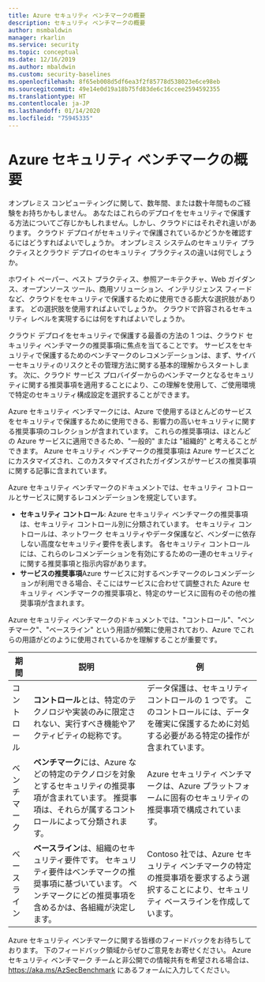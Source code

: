 ```yaml
---
title: Azure セキュリティ ベンチマークの概要
description: セキュリティ ベンチマークの概要
author: msmbaldwin
manager: rkarlin
ms.service: security
ms.topic: conceptual
ms.date: 12/16/2019
ms.author: mbaldwin
ms.custom: security-baselines
ms.openlocfilehash: 8f65eb008d5df6ea3f2f85778d538023e6ce98eb
ms.sourcegitcommit: 49e14e0d19a18b75fd83de6c16ccee2594592355
ms.translationtype: HT
ms.contentlocale: ja-JP
ms.lasthandoff: 01/14/2020
ms.locfileid: "75945335"
---
```

# <a name="azure-security-benchmark-introduction"></a>Azure セキュリティ ベンチマークの概要

オンプレミス コンピューティングに関して、数年間、または数十年間ものご経験をお持ちかもしません。 あなたはこれらのデプロイをセキュリティで保護する方法についてご存じかもしれません。しかし、クラウドにはそれぞれ違いがあります。 クラウド デプロイがセキュリティで保護されているかどうかを確認するにはどうすればよいでしょうか。 オンプレミス システムのセキュリティ プラクティスとクラウド デプロイのセキュリティ プラクティスの違いは何でしょうか。

ホワイト ペーパー、ベスト プラクティス、参照アーキテクチャ、Web ガイダンス、オープンソース ツール、商用ソリューション、インテリジェンス フィードなど、クラウドをセキュリティで保護するために使用できる膨大な選択肢があります。 どの選択肢を使用すればよいでしょうか。 クラウドで許容されるセキュリティ レベルを実現するには何をすればよいでしょうか。 

クラウド デプロイをセキュリティで保護する最善の方法の 1 つは、クラウド セキュリティ ベンチマークの推奨事項に焦点を当てることです。 サービスをセキュリティで保護するためのベンチマークのレコメンデーションは、まず、サイバーセキュリティのリスクとその管理方法に関する基本的理解からスタートします。 次に、クラウド サービス プロバイダーからのベンチマークとなるセキュリティに関する推奨事項を適用することにより、この理解を使用して、ご使用環境で特定のセキュリティ構成設定を選択することができます。 

Azure セキュリティ ベンチマークには、Azure で使用するほとんどのサービスをセキュリティで保護するために使用できる、影響力の高いセキュリティに関する推奨事項のコレクションが含まれています。 これらの推奨事項は、ほとんどの Azure サービスに適用できるため、"一般的" または "組織的" と考えることができます。 Azure セキュリティ ベンチマークの推奨事項は Azure サービスごとにカスタマイズされ、このカスタマイズされたガイダンスがサービスの推奨事項に関する記事に含まれています。 

Azure セキュリティ ベンチマークのドキュメントでは、セキュリティ コトロールとサービスに関するレコメンデーションを規定しています。

- **セキュリティ コントロール**: Azure セキュリティ ベンチマークの推奨事項は、セキュリティ コントロール別に分類されています。 セキュリティ コントロールは、ネットワーク セキュリティやデータ保護など、ベンダーに依存しない高度なセキュリティ要件を表します。 各セキュリティ コントロールには、これらのレコメンデーションを有効にするための一連のセキュリティに関する推奨事項と指示内容があります。 
- **サービスの推奨事項**Azure サービスに対するベンチマークのレコメンデーションが利用できる場合、そこにはサービスに合わせて調整された Azure セキュリティ ベンチマークの推奨事項と、特定のサービスに固有のその他の推奨事項が含まれます。 

Azure セキュリティ ベンチマークのドキュメントでは、"コントロール"、"ベンチマーク"、"ベースライン" という用語が頻繁に使用されており、Azure でこれらの用語がどのように使用されているかを理解することが重要です。 

| 期間 | 説明 | 例 |
|--|--|--|
| コントロール | **コントロール**とは、特定のテクノロジや実装のみに限定されない、実行すべき機能やアクティビティの総称です。 | データ保護は、セキュリティ コントロールの 1 つです。 このコントロールには、データを確実に保護するために対処する必要がある特定の操作が含まれています。 |
| ベンチマーク | **ベンチマーク**には、Azure などの特定のテクノロジを対象とするセキュリティの推奨事項が含まれています。 推奨事項は、それらが属するコントロールによって分類されます。 | Azure セキュリティ ベンチマークは、Azure プラットフォームに固有のセキュリティの推奨事項で構成されています。  |
| ベースライン | **ベースライン**は、組織のセキュリティ要件です。 セキュリティ要件はベンチマークの推奨事項に基づいています。 ベンチマークにどの推奨事項を含めるかは、各組織が決定します。 | Contoso 社では、Azure セキュリティ ベンチマークの特定の推奨事項を要求するよう選択することにより、セキュリティ ベースラインを作成しています。 |

Azure セキュリティ ベンチマークに関する皆様のフィードバックをお待ちしております。 下のフィードバック領域からぜひご意見をお寄せください。 Azure セキュリティ ベンチマーク チームと非公開での情報共有を希望される場合は、 https://aka.ms/AzSecBenchmark にあるフォームに入力してください。 
